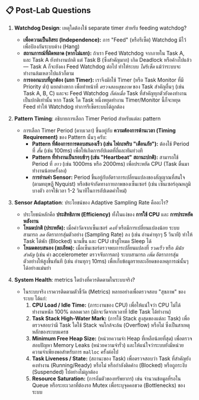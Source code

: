 ## 📋 Post-Lab Questions

1.  **Watchdog Design**: เหตุใดต้องใช้ separate timer สำหรับ feeding watchdog?
    * **เพื่อความเป็นอิสระ (Independence):** การ "Feed" (หรือรีเซ็ต) Watchdog มีไว้เพื่อป้องกันระบบค้าง (Hang)
    * **สถานการณ์ที่ผิดพลาด (หากไม่แยก):** ถ้าเรา Feed Watchdog จากภายใน Task A, และ Task A ยังทำงานปกติ แต่ Task B (ซึ่งสำคัญมาก) เกิด Deadlock หรือค้างไปแล้ว — Task A ก็จะยังคง Feed Watchdog ต่อไป ทำให้ระบบ *ไม่รีเซ็ต* แม้ว่าระบบจะทำงานล้มเหลวไปแล้วก็ตาม
    * **การออกแบบที่ถูกต้อง (แยก Timer):** เราจึงมักใช้ Timer (หรือ Task Monitor ที่มี Priority ต่ำ) แยกต่างหาก เพื่อทำหน้าที่ *ตรวจสอบสุขภาพ* ของ Task สำคัญอื่นๆ (เช่น Task A, B, C) และจะ Feed Watchdog *ก็ต่อเมื่อ* Task ที่สำคัญทุกตัวยังคงทำงานเป็นปกติเท่านั้น หาก Task ใด Task หนึ่งหยุดทำงาน Timer/Monitor นี้ก็จะหยุด Feed ทำให้ Watchdog ทำการรีเซ็ตระบบได้ถูกต้อง

2.  **Pattern Timing**: อธิบายการเลือก Timer Period สำหรับแต่ละ pattern
    * การเลือก Timer Period (คาบเวลา) ขึ้นอยู่กับ **ความต้องการด้านเวลา (Timing Requirement)** ของ Pattern นั้นๆ ครับ:
        * **Pattern ที่ต้องการการตอบสนองเร็ว (เช่น ไฟกะพริบ "เตือนภัย"):** ต้องใช้ Period ที่ *สั้น* (เช่น 100ms) เพื่อให้เกิดการอัปเดตที่ถี่และทันท่วงที
        * **Pattern ที่ทำงานเป็นรอบช้าๆ (เช่น "Heartbeat" สถานะปกติ):** สามารถใช้ Period ที่ *ยาว* (เช่น 1000ms หรือ 2000ms) เพื่อประหยัด CPU (Task ตื่นมาทำงานน้อยครั้งลง)
        * **การอ่านค่า Sensor:** Period ขึ้นอยู่กับอัตราการเปลี่ยนแปลงของสัญญาณที่สนใจ (ตามทฤษฎี Nyquist) หรือข้อจำกัดทางกายภาพของเซ็นเซอร์ (เช่น เซ็นเซอร์อุณหภูมิบางตัว อาจใช้เวลา 1-2 วินาทีในการอัปเดตค่าใหม่)

3.  **Sensor Adaptation**: ประโยชน์ของ Adaptive Sampling Rate คืออะไร?
    * ประโยชน์หลักคือ **ประสิทธิภาพ (Efficiency)** ทั้งในแง่ของ **การใช้ CPU** และ **การประหยัดพลังงาน**
    * **โหมดปกติ (ประหยัด):** เมื่อค่าวัดจากเซ็นเซอร์ *คงที่* หรือมีการเปลี่ยนแปลงน้อย ระบบสามารถ *ลด* อัตราการสุ่มตัวอย่าง (Sampling Rate) ลง (เช่น อ่านค่าทุกๆ 5 วินาที) ทำให้ Task ได้พัก (Blocked) นานขึ้น และ CPU เข้าสู่โหมด Sleep ได้
    * **โหมดตอบสนอง (ละเอียด):** เมื่อเซ็นเซอร์ตรวจพบการเปลี่ยนแปลงที่ *รวดเร็ว* หรือ *มีนัยสำคัญ* (เช่น ค่า accelerometer ตรวจจับการตก) ระบบสามารถ *เพิ่ม* อัตราการสุ่มตัวอย่างให้สูงขึ้นทันที (เช่น อ่านทุกๆ 10ms) เพื่อเก็บข้อมูลรายละเอียดของเหตุการณ์นั้นๆ ได้อย่างแม่นยำ

4.  **System Health**: metrics ใดบ้างที่ควรติดตามในระบบจริง?
    * ในระบบจริง เราควรติดตามตัวชี้วัด (Metrics) หลายอย่างเพื่อตรวจสอบ "สุขภาพ" ของระบบ ได้แก่:
        1.  **CPU Load / Idle Time:** (ภาระงานของ CPU) เพื่อให้แน่ใจว่า CPU ไม่ได้ทำงานหนัก 100% ตลอดเวลา (มักจะวัดจากเวลาที่ Idle Task ได้ทำงาน)
        2.  **Task Stack High-Water Mark:** (การใช้ Stack สูงสุดของแต่ละ Task) เพื่อตรวจสอบว่ามี Task ใดใช้ Stack จนใกล้จะล้น (Overflow) หรือไม่ ซึ่งเป็นสาเหตุหลักของระบบแครช
        3.  **Minimum Free Heap Size:** (หน่วยความจำ Heap ที่เหลือน้อยที่สุด) เพื่อตรวจสอบปัญหา Memory Leaks (หน่วยความจำรั่ว) และให้แน่ใจว่าระบบยังมีหน่วยความจำเพียงพอสำหรับการ `malloc` ครั้งต่อไป
        4.  **Task Liveness / State:** (สถานะของ Task) เพื่อตรวจสอบว่า Task ที่สำคัญยังคงทำงาน (Running/Ready) หรือไม่ หรือกำลังติดค้าง (Blocked) หรือถูกระงับ (Suspended) ไปอย่างไม่ถูกต้อง
        5.  **Resource Saturation:** (การอิ่มตัวของทรัพยากร) เช่น จำนวนข้อมูลที่รอใน Queue หรือระยะเวลาที่ต้องรอ Mutex เพื่อระบุจุดคอขวด (Bottlenecks) ของระบบ